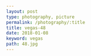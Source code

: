 ```yaml
---
layout: post
type: photography, picture
permalink: /photography/:title
title: vegas-48
date: 2018-01-08
keyword: vegas
path: 48.jpg
---
```




